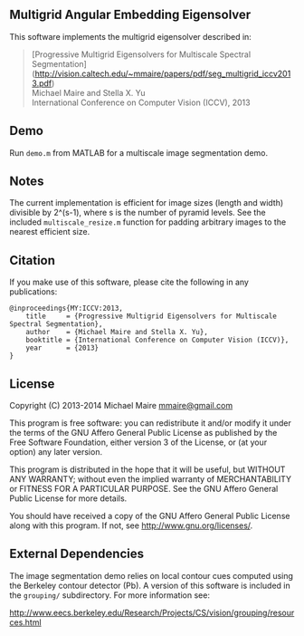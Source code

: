 Multigrid Angular Embedding Eigensolver
---------------------------------------

This software implements the multigrid eigensolver described in:

> [Progressive Multigrid Eigensolvers for Multiscale Spectral Segmentation]
> (http://vision.caltech.edu/~mmaire/papers/pdf/seg_multigrid_iccv2013.pdf)  
> Michael Maire and Stella X. Yu  
> International Conference on Computer Vision (ICCV), 2013  

Demo
----

Run `demo.m` from MATLAB for a multiscale image segmentation demo.

Notes
-----

The current implementation is efficient for image sizes (length and width)
divisible by 2^(s-1), where s is the number of pyramid levels.  See the
included `multiscale_resize.m` function for padding arbitrary images to the
nearest efficient size.

Citation
--------

If you make use of this software, please cite the following in any publications:

    @inproceedings{MY:ICCV:2013,
        title     = {Progressive Multigrid Eigensolvers for Multiscale Spectral Segmentation},
        author    = {Michael Maire and Stella X. Yu},
        booktitle = {International Conference on Computer Vision (ICCV)},
        year      = {2013}
    }

License
-------

Copyright (C) 2013-2014 Michael Maire <mmaire@gmail.com>

This program is free software: you can redistribute it and/or modify
it under the terms of the GNU Affero General Public License as published by
the Free Software Foundation, either version 3 of the License, or
(at your option) any later version.

This program is distributed in the hope that it will be useful,
but WITHOUT ANY WARRANTY; without even the implied warranty of
MERCHANTABILITY or FITNESS FOR A PARTICULAR PURPOSE.  See the
GNU Affero General Public License for more details.

You should have received a copy of the GNU Affero General Public License
along with this program.  If not, see <http://www.gnu.org/licenses/>.

External Dependencies
---------------------

The image segmentation demo relies on local contour cues computed using the
Berkeley contour detector (Pb).  A version of this software is included in the
`grouping/` subdirectory.  For more information see:

http://www.eecs.berkeley.edu/Research/Projects/CS/vision/grouping/resources.html
